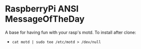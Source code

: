# RaspberryPi ANSI MessageOfTheDay

A base for having fun with your rasp's motd. To install after clone:

- `cat motd | sudo tee /etc/motd > /dev/null`
